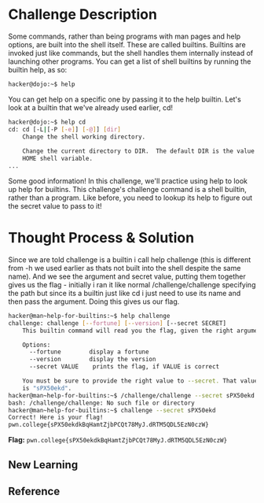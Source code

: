 # Challenge Description
Some commands, rather than being programs with man pages and help options, are built into the shell itself. These are called builtins. Builtins are invoked just like commands, but the shell handles them internally instead of launching other programs. You can get a list of shell builtins by running the builtin help, as so:
```bash
hacker@dojo:~$ help
```
You can get help on a specific one by passing it to the help builtin. Let's look at a builtin that we've already used earlier, cd!
```bash
hacker@dojo:~$ help cd
cd: cd [-L|[-P [-e]] [-@]] [dir]
    Change the shell working directory.
    
    Change the current directory to DIR.  The default DIR is the value of the
    HOME shell variable.
...
```
Some good information! In this challenge, we'll practice using help to look up help for builtins. This challenge's challenge command is a shell builtin, rather than a program. Like before, you need to lookup its help to figure out the secret value to pass to it!
# Thought Process & Solution
Since we are told challenge is a builtin i call help challenge (this is different from -h we used earlier as thats not built into the shell despite the same name). And we see the argument and secret value, putting them together gives us the flag - initially i ran it like normal /challenge/challenge specifying the path but since its a builtin just like cd i just need to use its name and then pass the argument. Doing this gives us our flag.
```bash
hacker@man~help-for-builtins:~$ help challenge
challenge: challenge [--fortune] [--version] [--secret SECRET]
    This builtin command will read you the flag, given the right arguments!

    Options:
      --fortune        display a fortune
      --version        display the version
      --secret VALUE    prints the flag, if VALUE is correct

    You must be sure to provide the right value to --secret. That value
    is "sPX50ekd".
hacker@man~help-for-builtins:~$ /challenge/challenge --secret sPX50ekd
bash: /challenge/challenge: No such file or directory
hacker@man~help-for-builtins:~$ challenge --secret sPX50ekd
Correct! Here is your flag!
pwn.college{sPX50ekdkBqHamtZjbPCQt78MyJ.dRTM5QDL5EzN0czW}
```
**Flag:** `pwn.college{sPX50ekdkBqHamtZjbPCQt78MyJ.dRTM5QDL5EzN0czW}`
## New Learning
## Reference

